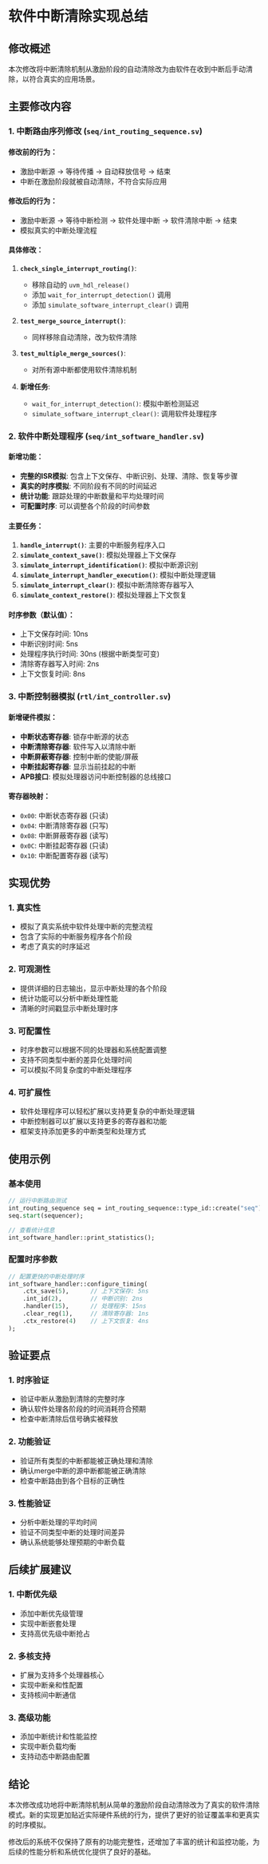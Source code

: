 # 软件中断清除实现总结

## 修改概述

本次修改将中断清除机制从激励阶段的自动清除改为由软件在收到中断后手动清除，以符合真实的应用场景。

## 主要修改内容

### 1. 中断路由序列修改 (`seq/int_routing_sequence.sv`)

#### 修改前的行为：
- 激励中断源 → 等待传播 → 自动释放信号 → 结束
- 中断在激励阶段就被自动清除，不符合实际应用

#### 修改后的行为：
- 激励中断源 → 等待中断检测 → 软件处理中断 → 软件清除中断 → 结束
- 模拟真实的中断处理流程

#### 具体修改：
1. **`check_single_interrupt_routing()`**: 
   - 移除自动的 `uvm_hdl_release()`
   - 添加 `wait_for_interrupt_detection()` 调用
   - 添加 `simulate_software_interrupt_clear()` 调用

2. **`test_merge_source_interrupt()`**:
   - 同样移除自动清除，改为软件清除

3. **`test_multiple_merge_sources()`**:
   - 对所有源中断都使用软件清除机制

4. **新增任务**:
   - `wait_for_interrupt_detection()`: 模拟中断检测延迟
   - `simulate_software_interrupt_clear()`: 调用软件处理程序

### 2. 软件中断处理程序 (`seq/int_software_handler.sv`)

#### 新增功能：
- **完整的ISR模拟**: 包含上下文保存、中断识别、处理、清除、恢复等步骤
- **真实的时序模拟**: 不同阶段有不同的时间延迟
- **统计功能**: 跟踪处理的中断数量和平均处理时间
- **可配置时序**: 可以调整各个阶段的时间参数

#### 主要任务：
1. **`handle_interrupt()`**: 主要的中断服务程序入口
2. **`simulate_context_save()`**: 模拟处理器上下文保存
3. **`simulate_interrupt_identification()`**: 模拟中断源识别
4. **`simulate_interrupt_handler_execution()`**: 模拟中断处理逻辑
5. **`simulate_interrupt_clear()`**: 模拟中断清除寄存器写入
6. **`simulate_context_restore()`**: 模拟处理器上下文恢复

#### 时序参数（默认值）：
- 上下文保存时间: 10ns
- 中断识别时间: 5ns  
- 处理程序执行时间: 30ns (根据中断类型可变)
- 清除寄存器写入时间: 2ns
- 上下文恢复时间: 8ns

### 3. 中断控制器模拟 (`rtl/int_controller.sv`)

#### 新增硬件模拟：
- **中断状态寄存器**: 锁存中断源的状态
- **中断清除寄存器**: 软件写入以清除中断
- **中断屏蔽寄存器**: 控制中断的使能/屏蔽
- **中断挂起寄存器**: 显示当前挂起的中断
- **APB接口**: 模拟处理器访问中断控制器的总线接口

#### 寄存器映射：
- `0x00`: 中断状态寄存器 (只读)
- `0x04`: 中断清除寄存器 (只写)
- `0x08`: 中断屏蔽寄存器 (读写)
- `0x0C`: 中断挂起寄存器 (只读)
- `0x10`: 中断配置寄存器 (读写)

## 实现优势

### 1. 真实性
- 模拟了真实系统中软件处理中断的完整流程
- 包含了实际的中断服务程序各个阶段
- 考虑了真实的时序延迟

### 2. 可观测性
- 提供详细的日志输出，显示中断处理的各个阶段
- 统计功能可以分析中断处理性能
- 清晰的时间戳显示中断处理时序

### 3. 可配置性
- 时序参数可以根据不同的处理器和系统配置调整
- 支持不同类型中断的差异化处理时间
- 可以模拟不同复杂度的中断处理程序

### 4. 可扩展性
- 软件处理程序可以轻松扩展以支持更复杂的中断处理逻辑
- 中断控制器可以扩展以支持更多的寄存器和功能
- 框架支持添加更多的中断类型和处理方式

## 使用示例

### 基本使用
```systemverilog
// 运行中断路由测试
int_routing_sequence seq = int_routing_sequence::type_id::create("seq");
seq.start(sequencer);

// 查看统计信息
int_software_handler::print_statistics();
```

### 配置时序参数
```systemverilog
// 配置更快的中断处理时序
int_software_handler::configure_timing(
    .ctx_save(5),      // 上下文保存: 5ns
    .int_id(2),        // 中断识别: 2ns  
    .handler(15),      // 处理程序: 15ns
    .clear_reg(1),     // 清除寄存器: 1ns
    .ctx_restore(4)    // 上下文恢复: 4ns
);
```

## 验证要点

### 1. 时序验证
- 验证中断从激励到清除的完整时序
- 确认软件处理各阶段的时间消耗符合预期
- 检查中断清除后信号确实被释放

### 2. 功能验证  
- 验证所有类型的中断都能被正确处理和清除
- 确认merge中断的源中断都能被正确清除
- 检查中断路由到各个目标的正确性

### 3. 性能验证
- 分析中断处理的平均时间
- 验证不同类型中断的处理时间差异
- 确认系统能够处理预期的中断负载

## 后续扩展建议

### 1. 中断优先级
- 添加中断优先级管理
- 实现中断嵌套处理
- 支持高优先级中断抢占

### 2. 多核支持
- 扩展为支持多个处理器核心
- 实现中断亲和性配置
- 支持核间中断通信

### 3. 高级功能
- 添加中断统计和性能监控
- 实现中断负载均衡
- 支持动态中断路由配置

## 结论

本次修改成功地将中断清除机制从简单的激励阶段自动清除改为了真实的软件清除模式。新的实现更加贴近实际硬件系统的行为，提供了更好的验证覆盖率和更真实的时序模拟。

修改后的系统不仅保持了原有的功能完整性，还增加了丰富的统计和监控功能，为后续的性能分析和系统优化提供了良好的基础。
